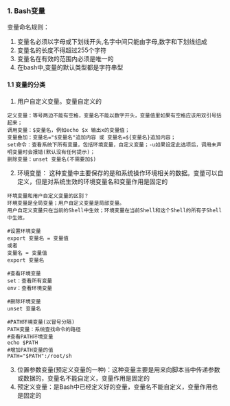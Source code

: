 ### 1. Bash变量
变量命名规则：

1. 变量名必须以字母或下划线开头,名字中间只能由字母,数字和下划线组成
2. 变量名的长度不得超过255个字符
3. 变量名在有效的范围内必须是唯一的
4. 在bash中,变量的默认类型都是字符串型

#### 1.1 变量的分类
1. 用户自定义变量。变量自定义的

```
定义变量：等号两边不能有空格，变量名不能以数字开头，变量值里如果有空格应该用双引号括起来；
调用变量：$变量名，例如echo $x 输出x的变量值；
变量叠加：变量名="$变量名"追加内容 或 变量名=${变量名}追加内容；
set命令：查看系统下所有变量，包括环境变量，自定义变量；-u如果设定此选项后，调用未声明变量时会报错(默认没有任何提示)；
删除变量：unset 变量名(不需要加$)
```
2. 环境变量： 这种变量中主要保存的是和系统操作环境相关的数据。变量可以自定义，但是对系统生效的环境变量名和变量作用是固定的

```
环境变量和用户自定义变量的区别？
环境变量是全局变量；用户自定义变量是局部变量。
用户自定义变量只在当前的Shell中生效；环境变量在当前Shell和这个Shell的所有子Shell中生效。

#设置环境变量
export 变量名 = 变量值
或者
变量名 = 变量值
export 变量名

#查看环境变量
set：查看所有变量
env：查看环境变量

#删除环境变量
unset 变量名

#PATH环境变量(以冒号分隔)
PATH变量：系统查找命令的路径
#查看PATH环境变量
echo $PATH
#增加PATH变量的值
PATH="$PATH":/root/sh
```
3. 位置参数变量(预定义变量的一种)：这种变量主要是用来向脚本当中传递参数或数据的，变量名不能自定义，变量作用是固定的
4. 预定义变量：是Bash中已经定义好的变量，变量名不能自定义，变量作用也是固定的 